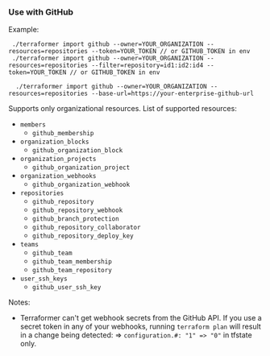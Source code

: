 ### Use with GitHub

Example:

```
 ./terraformer import github --owner=YOUR_ORGANIZATION --resources=repositories --token=YOUR_TOKEN // or GITHUB_TOKEN in env
 ./terraformer import github --owner=YOUR_ORGANIZATION --resources=repositories --filter=repository=id1:id2:id4 --token=YOUR_TOKEN // or GITHUB_TOKEN in env

  ./terraformer import github --owner=YOUR_ORGANIZATION --resources=repositories --base-url=https://your-enterprise-github-url
```

Supports only organizational resources. List of supported resources:

*   `members`
    * `github_membership`
*   `organization_blocks`
    * `github_organization_block`
*   `organization_projects`
    * `github_organization_project`
*   `organization_webhooks`
    * `github_organization_webhook`
*   `repositories`
    * `github_repository`
    * `github_repository_webhook`
    * `github_branch_protection`
    * `github_repository_collaborator`
    * `github_repository_deploy_key`
*   `teams`
    * `github_team`
    * `github_team_membership`
    * `github_team_repository`
*   `user_ssh_keys`
    * `github_user_ssh_key`

Notes:
* Terraformer can't get webhook secrets from the GitHub API. If you use a secret token in any of your webhooks, running `terraform plan` will result in a change being detected:
=> `configuration.#: "1" => "0"` in tfstate only.
